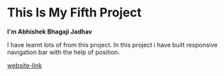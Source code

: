 # This Is My Fifth Project

**I'm Abhishek Bhagaji Jadhav**

I have learnt lots of from this project.
In this project i have built responsive
navigation bar with the help of position.

[website-link](https://abhi5.netlify.app/)
